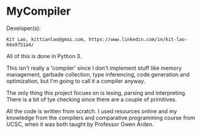 # MyCompiler

Developer(s): 

	Kit Lao, kittianlao@gmai.com, https://www.linkedin.com/in/kit-lao-66a9751a4/

All of this is done in Python 3.

This isn't really a 'compiler' since I don't implement stuff like memory management, 
garbade collection, type inferencing, code generation and optimization, but I'm 
going to call it a compiler anyway.


The only thing this project focues on is lexing, parsing and interpreting. There is
a bit of tye checking since there are a couple of primitives.

All the code is written from scratch. I used resources online and my knowledge from
the compilers and comparative programming course from UCSC, when it was both taught
by Professor Owen Arden.